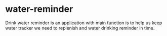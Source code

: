 # water-reminder
Drink water reminder is an application with main function is to help us keep water tracker we need to replenish and water drinking reminder in time.
